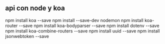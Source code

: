 ## api con node y koa


npm install koa --save
npm install --save-dev nodemon
npm install koa-router --save
npm install koa-bodyparser --save
npm install dotenv --save
npm install koa-combine-routers --save
npm install uuid --save
npm install jsonwebtoken --save